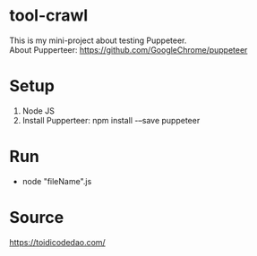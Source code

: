 # tool-crawl 
This is my mini-project about testing Puppeteer.<br/>
About Pupperteer: https://github.com/GoogleChrome/puppeteer

# Setup
1. Node JS<br/> 
2. Install Pupperteer: npm install -–save puppeteer

# Run
- node "fileName".js

# Source
https://toidicodedao.com/
